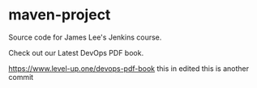 # maven-project
Source code for James Lee's Jenkins course.

Check out our Latest DevOps PDF book.

https://www.level-up.one/devops-pdf-book
this in edited 
this is another commit
